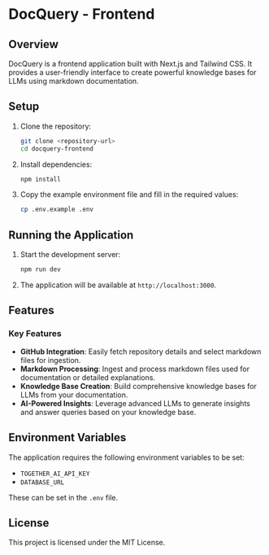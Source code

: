 # DocQuery - Frontend

## Overview

DocQuery is a frontend application built with Next.js and Tailwind CSS. It provides a user-friendly interface to create powerful knowledge bases for LLMs using markdown documentation.

## Setup

1. Clone the repository:

    ```sh
    git clone <repository-url>
    cd docquery-frontend
    ```

2. Install dependencies:

    ```sh
    npm install
    ```

3. Copy the example environment file and fill in the required values:

    ```sh
    cp .env.example .env
    ```

## Running the Application

1. Start the development server:

    ```sh
    npm run dev
    ```

2. The application will be available at `http://localhost:3000`.

## Features

### Key Features

- **GitHub Integration**: Easily fetch repository details and select markdown files for ingestion.
- **Markdown Processing**: Ingest and process markdown files used for documentation or detailed explanations.
- **Knowledge Base Creation**: Build comprehensive knowledge bases for LLMs from your documentation.
- **AI-Powered Insights**: Leverage advanced LLMs to generate insights and answer queries based on your knowledge base.

## Environment Variables

The application requires the following environment variables to be set:

- `TOGETHER_AI_API_KEY`
- `DATABASE_URL`

These can be set in the `.env` file.

## License

This project is licensed under the MIT License.
